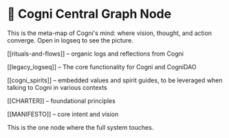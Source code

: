 # 🔮 Cogni Central Graph Node

This is the meta-map of Cogni's mind: where vision, thought, and action converge. Open in logseq to see the picture.



[[rituals-and-flows]] – organic logs and reflections from Cogni

[[legacy_logseq]] – The core functionality for Cogni and CogniDAO

[[cogni_spirits]] – embedded values and spirit guides, to be leveraged when talking to Cogni in various contexts

[[CHARTER]] – foundational principles

[[MANIFESTO]] – core intent and vision

This is the one node where the full system touches.